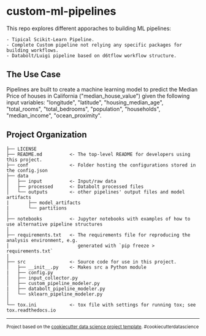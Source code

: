custom-ml-pipelines
==============================

This repo explores different apporaches to building ML pipelines:

    - Tipical Scikit-Learn Pipeline.
    - Complete Custom pipeline not relying any specific packages for building workflows.
    - Databolt/Luigi pipeline based on d6tflow workflow structure.
    
The Use Case
------------
Pipelines are built to create a machine learning model to predict the Median Price of houses in California ("median_house_value") given the following input variables: "longitude", "latitude", "housing_median_age", "total_rooms", "total_bedrooms", "population", "households", "median_income", "ocean_proximity".

Project Organization
------------

    ├── LICENSE
    ├── README.md          <- The top-level README for developers using this project.
    ├── conf               <- Folder hosting the configurations stored in the config.json
    ├── data
    │   ├── input          <- Input/raw data
    │   ├── processed      <- Databolt processed files
    │   └── outputs        <- other pipelines' output files and model artifacts
    |       ├── model_artifacts
    |       └── partitions
    │
    ├── notebooks          <- Jupyter notebooks with examples of how to use alternative pipeline structures
    │
    ├── requirements.txt   <- The requirements file for reproducing the analysis environment, e.g.
    │                         generated with `pip freeze > requirements.txt`
    │
    ├── src                <- Source code for use in this project.
    │   ├── __init__.py    <- Makes src a Python module
    |   ├── config.py
    │   ├── input_collector.py
    │   ├── custom_pipeline_modeler.py
    |   ├── databolt_pipeline_modeler.py
    │   └── sklearn_pipeline_modeler.py
    │
    └── tox.ini            <- tox file with settings for running tox; see tox.readthedocs.io


--------

<p><small>Project based on the <a target="_blank" href="https://drivendata.github.io/cookiecutter-data-science/">cookiecutter data science project template</a>. #cookiecutterdatascience</small></p>
